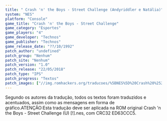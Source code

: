 ```yaml
---
title: " Crash 'n' the Boys - Street Challenge (Andyriddler e Natália)"
system: "NES"
platform: "Console"
game_title: "Crash 'n' the Boys - Street Challenge"
game_category: "Esportes"
game_players: "4"
game_developer: "Technos"
game_publisher: "Technos"
game_release_date: "??/10/1992"
patch_author: "undefined"
patch_group: "Nenhum"
patch_site: "Nenhum"
patch_version: "1.0"
patch_release: "22/05/2018"
patch_type: "IPS"
patch_progress: "Textos"
patch_images: ["//img.romhackers.org/traducoes/%5BNES%5D%20Crash%20%2527n%20the%20Boys%20-%20Street%20Challenge%20-%20Andyriddler%20e%20Nat%C3%A1lia%20-%201.png","//img.romhackers.org/traducoes/%5BNES%5D%20Crash%20%2527n%20the%20Boys%20-%20Street%20Challenge%20-%20Andyriddler%20e%20Nat%C3%A1lia%20-%202.png","//img.romhackers.org/traducoes/%5BNES%5D%20Crash%20%2527n%20the%20Boys%20-%20Street%20Challenge%20-%20Andyriddler%20e%20Nat%C3%A1lia%20-%203.png"]
---
```

Segundo os autores da tradução, todos os textos foram traduzidos e acentuados, assim como as mensagens em forma de gráfico.ATENÇÃO:Esta tradução deve ser aplicada na ROM original Crash 'n the Boys - Street Challenge (U) [!].nes, com CRC32 ED63CCC5.